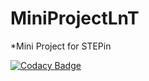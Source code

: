 # MiniProjectLnT
*Mini Project for STEPin

[![Codacy Badge](https://app.codacy.com/project/badge/Grade/d9556bb409fa4f1eac692a4ef9b130aa)](https://www.codacy.com/gh/manish04-mu/MiniProjectLnT/dashboard?utm_source=github.com&amp;utm_medium=referral&amp;utm_content=manish04-mu/MiniProjectLnT&amp;utm_campaign=Badge_Grade)

